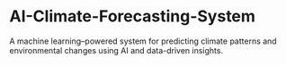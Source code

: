 # AI-Climate-Forecasting-System
A machine learning–powered system for predicting climate patterns and environmental changes using AI and data-driven insights.

